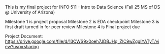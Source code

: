 This is my final project for INFO 511 - Intro to Data Science (Fall 25 MS of DS @ University of Arizona)

Milestone 1 is project proposal
Milestone 2 is EDA checkpoint
Milestone 3 is first draft turned in for peer review
Milestone 4 is Final project due

Project Document: https://drive.google.com/file/d/13CWS9x0oeh7JDBJHq_ZlC9wZggIYATyT/view?usp=sharing 
